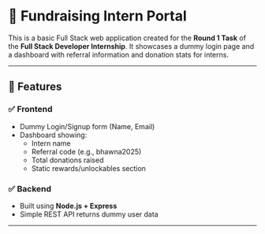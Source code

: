 # 🌟 Fundraising Intern Portal

This is a basic Full Stack web application created for the **Round 1 Task** of the **Full Stack Developer Internship**. It showcases a dummy login page and a dashboard with referral information and donation stats for interns.

---

## 🔧 Features

### ✅ Frontend
- Dummy Login/Signup form (Name, Email)
- Dashboard showing:
  - Intern name
  - Referral code (e.g., bhawna2025)
  - Total donations raised
  - Static rewards/unlockables section

### ✅ Backend
- Built using **Node.js + Express**
- Simple REST API returns dummy user data

---
